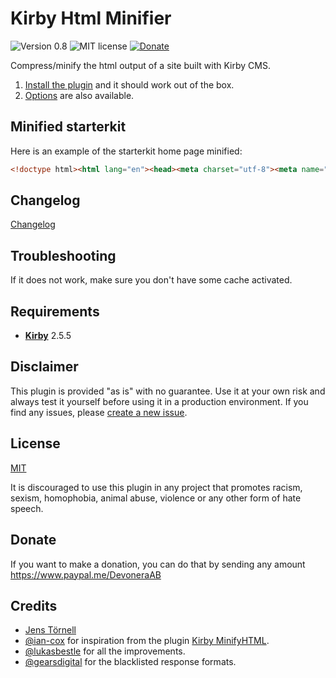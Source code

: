 # Kirby Html Minifier

![Version 0.8](https://img.shields.io/badge/version-0.7-blue.svg) ![MIT license](https://img.shields.io/badge/license-MIT-green.svg) [![Donate](https://img.shields.io/badge/give-donation-yellow.svg)](https://www.paypal.me/DevoneraAB)

Compress/minify the html output of a site built with Kirby CMS.

1. [Install the plugin](docs/installation.md) and it should work out of the box.
1. [Options](docs/options.md) are also available.

## Minified starterkit

Here is an example of the starterkit home page minified:

```html
<!doctype html><html lang="en"><head><meta charset="utf-8"><meta name="viewport" content="width=device-width,initial-scale=1.0"><title>Kirby Starterkit | Home</title><meta name="description" content="This is Kirby's Starterkit."><link rel="stylesheet" href="http://localhost/plugins/kirby-html-minifier/assets/css/index.css"></head><body><header class="header wrap wide" role="banner"> <div class="grid"> <div class="branding column"> <a href="http://localhost/plugins/kirby-html-minifier" rel="home">Kirby Starterkit</a> </div> <nav class="navigation column" role="navigation"> <ul class="menu"> <li class="menu-item"> <a href="http://localhost/plugins/kirby-html-minifier/projects">Projects</a> </li> <li class="menu-item"> <a href="http://localhost/plugins/kirby-html-minifier/blog">Blog</a> </li> <li class="menu-item"> <a href="http://localhost/plugins/kirby-html-minifier/about">About</a> </li> <li class="menu-item"> <a href="http://localhost/plugins/kirby-html-minifier/contact">Contact</a> </li> </ul> </nav> </div> </header> <main class="main" role="main"> <header class="wrap"> <h1>Home</h1> <div class="intro text"> <p>Yay! If you are seeing this, the installation of Kirby worked. :-)</p> </div> <hr /> </header> <div class="text wrap"> <h2>Get started</h2> <ul> <li>Go to the <a href="http://localhost/plugins/kirby-html-minifier/panel">Panel</a> to give Kirby's admin interface a try</li> <li>Check out the <a href="http://getkirby.com/docs">docs</a> and start building your own site</li> <li>Follow <a href="https://twitter.com/getkirby">@getkirby</a> on Twitter for updates</li> <li>Visit the <a href="http://forum.getkirby.com">forum</a> to connect with other Kirby users</li> <li>Sign up to <a href="https://getkirby.com/#kosmos">Kirby Kosmos</a>, our monthly newsletter</li> <li><a href="http://getkirby.com/support">Get in contact</a> if you need support.</li> </ul> <p><strong>Have fun with Kirby!</strong></p> </div> <section class="projects-section"> <div class="wrap wide"> <h2>Latest Projects</h2> <ul class="showcase grid gutter-1"> <li class="showcase-item column"> <a href="http://localhost/plugins/kirby-html-minifier/projects/project-a" class="showcase-link"> <img src="http://localhost/plugins/kirby-html-minifier/thumbs/projects/project-a/creative-tools-600x600.jpg" alt="Thumbnail for Project A" class="showcase-image" /> <div class="showcase-caption"> <h3 class="showcase-title">Project A</h3> </div> </a> </li> <li class="showcase-item column"> <a href="http://localhost/plugins/kirby-html-minifier/projects/project-b" class="showcase-link"> <img src="http://localhost/plugins/kirby-html-minifier/thumbs/projects/project-b/room-600x600.jpg" alt="Thumbnail for Project B" class="showcase-image" /> <div class="showcase-caption"> <h3 class="showcase-title">Project B</h3> </div> </a> </li> <li class="showcase-item column"> <a href="http://localhost/plugins/kirby-html-minifier/projects/project-c" class="showcase-link"> <img src="http://localhost/plugins/kirby-html-minifier/thumbs/projects/project-c/camera-600x600.jpg" alt="Thumbnail for Project C" class="showcase-image" /> <div class="showcase-caption"> <h3 class="showcase-title">Project C</h3> </div> </a> </li> </ul> <p class="projects-section-more"><a href="http://localhost/plugins/kirby-html-minifier/projects" class="btn">show all projects &hellip;</a></p> </div> </section> </main> <footer class="footer cf" role="contentinfo"> <div class="wrap wide"> <p class="footer-copyright">© 2009–2017 The Kirby Team</p> <P class="footer-madewithkirby"> <a href="http://getkirby.com/made-with-kirby-and-love">Made with Kirby and <b class="heart">♥</b></a> </p> </div> </footer> </body></html>
```

## Changelog

[Changelog](docs/changelog.md)

## Troubleshooting

If it does not work, make sure you don't have some cache activated. 

## Requirements

- [**Kirby**](https://getkirby.com/) 2.5.5

## Disclaimer

This plugin is provided "as is" with no guarantee. Use it at your own risk and always test it yourself before using it in a production environment. If you find any issues, please [create a new issue](https://github.com/jenstornell/kirby-html-minifier/issues/new).

## License

[MIT](https://opensource.org/licenses/MIT)

It is discouraged to use this plugin in any project that promotes racism, sexism, homophobia, animal abuse, violence or any other form of hate speech.

## Donate

If you want to make a donation, you can do that by sending any amount https://www.paypal.me/DevoneraAB

## Credits

- [Jens Törnell](https://github.com/jenstornell)
- [@ian-cox](https://github.com/ian-cox) for inspiration from the plugin [Kirby MinifyHTML](https://github.com/ian-cox/Kirby-MinifyHTML).
- [@lukasbestle](https://github.com/lukasbestle) for all the improvements.
- [@gearsdigital](https://github.com/gearsdigital) for the blacklisted response formats.
